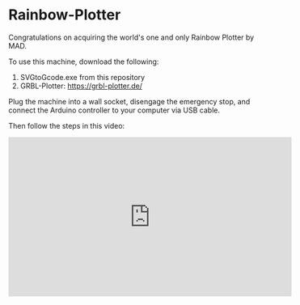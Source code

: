# Rainbow-Plotter

Congratulations on acquiring the world's one and only Rainbow Plotter by MAD.

To use this machine, download the following:
1. SVGtoGcode.exe from this repository
2. GRBL-Plotter: https://grbl-plotter.de/

Plug the machine into a wall socket, disengage the emergency stop, and connect the Arduino controller to your computer via USB cable.

Then follow the steps in this video:
<iframe width="560" height="315" src="https://www.youtube.com/embed/VBmyVkEAAmc?si=l0PRgHAwjoHnVUgI" title="YouTube video player" frameborder="0" allow="accelerometer; autoplay; clipboard-write; encrypted-media; gyroscope; picture-in-picture; web-share" referrerpolicy="strict-origin-when-cross-origin" allowfullscreen></iframe>
